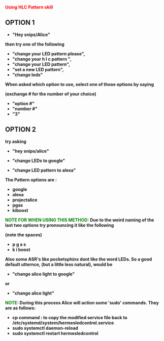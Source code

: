 <span style="color: #ff0000;"><strong>Using HLC Pattern skill </span>

## OPTION 1
- "Hey snips/Alice"

then try one of the following 

- "change your LED pattern please",
- "change your h l c pattern ",
- "change your LED pattern",
- "set a new LED pattern",
- "change leds"

When asked which option to use, select one of those options by saying

(exchange # for the number of your choice)

- "option #" 
- "number #"
- "3"

## OPTION 2

try asking 

- "hey snips/alice"

- "change LEDs to google"
- "change LED pattern to alexa"

The Pattern options are :

- google
- alexa
- projectalice
- pgas
- kiboost

<span style="color: green;">NOTE FOR WHEN USING THIS METHOD:</span>
Due to the weird naming of the last two options try pronouncing it like the following 

(note the spaces)

- p g a s
- k i boost

Also some ASR's like pocketsphinx dont like the word LEDs. So a good default utternce, 
(but a little less natural), would be 

- "change alice light to google"

or

- "change alice light"

<span style="color: green;">NOTE:</span> During this process Alice will action some 'sudo' commands. They are as follows:

- cp command : to copy the modified service file back to /etc/systemd/system/hermesledcontrol.service
- sudo systemctl daemon-reload
- sudo systemctl restart hermesledcontrol
   
